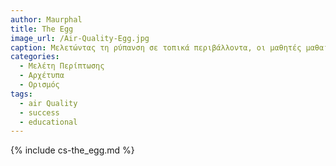 ```yaml
---
author: Maurphal
title: The Egg 
image_url: /Air-Quality-Egg.jpg
caption: Μελετώντας τη ρύπανση σε τοπικά περιβάλλοντα, οι μαθητές μαθαίνουν δεξιότητες κριτικής σκέψης, μέτρησης και ανάλυσης δεδομένων, όλα μέσα σε ένα πραγματικό περιβάλλον. 
categories:
  - Μελέτη Περίπτωσης
  - Αρχέτυπα
  - Ορισμός
tags:
  - air Quality 
  - success
  - educational
---
```


{% include cs-the_egg.md %}

